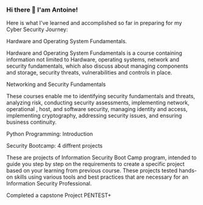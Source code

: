 ### Hi there 👋 I'am Antoine!
Here is what I've learned and accomplished so far in preparing for my Cyber Security Journey:

Hardware and Operating System Fundamentals. 

Hardware and Operating System Fundamentals is a course containing information not limited to Hardware, operating systems, network and security fundamentals, which also discuss about managing components and storage, security threats, vulnerabilities and controls in place.

Networking and Security Fundamentals

These courses enable me to identifying security fundamentals and threats, analyzing risk, conducting security assessments, implementing network, operational , host, and software security, managing identity and access, implementing cryptography, addressing security issues, and ensuring business continuity.

Python Programming: Introduction

Security Bootcamp: 4 diffrent projects 

These are projects of Information Security Boot Camp program, intended to guide you step by step on the requirements to create a specific project based on your learning from previous course. These projects tested hands-on skills using various tools and best practices that are necessary for an Information Security Professional.
 
 Completed a capstone Project PENTEST+
